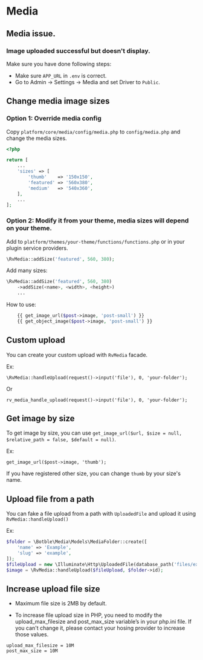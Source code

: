 # Media

## Media issue.

### Image uploaded successful but doesn't display.

Make sure you have done following steps:

- Make sure `APP_URL` in `.env` is correct.
- Go to Admin -> Settings -> Media and set Driver to `Public`.

## Change media image sizes

### Option 1: Override media config
Copy `platform/core/media/config/media.php` to `config/media.php` and change the media sizes.

```php
<?php

return [
    ...
    'sizes' => [
        'thumb'    => '150x150',
        'featured' => '560x380',
        'medium'   => '540x360',
    ],
    ...
];

```

### Option 2: Modify it from your theme, media sizes will depend on your theme.
Add to `platform/themes/your-theme/functions/functions.php` or in your plugin service providers.

```php
\RvMedia::addSize('featured', 560, 380);
```

Add many sizes:
```php
\RvMedia::addSize('featured', 560, 380)
    ->addSize(<name>, <width>, <height>)
    ...
```

How to use:

```php
    {{ get_image_url($post->image, 'post-small') }}
    {{ get_object_image($post->image, 'post-small') }}
```

## Custom upload

You can create your custom upload with `RvMedia` facade.

Ex:

```
\RvMedia::handleUpload(request()->input('file'), 0, 'your-folder');
```

Or

```
rv_media_handle_upload(request()->input('file'), 0, 'your-folder');
```

## Get image by size

To get image by size, you can use `get_image_url($url, $size = null, $relative_path = false, $default = null)`.

Ex:

```
get_image_url($post->image, 'thumb');
```

If you have registered other size, you can change `thumb` by your size's name.

## Upload file from a path

You can fake a file upload from a path with `UploadedFile` and upload it using `RvMedia::handleUpload()`

Ex:
```php
$folder = \Botble\Media\Models\MediaFolder::create([
    'name' => 'Example',
    'slug' => 'example',
]);
$fileUpload = new \Illuminate\Http\UploadedFile(database_path('files/example.png'), 'example.png', 'image/png', null, true);
$image = \RvMedia::handleUpload($fileUpload, $folder->id);
```

## Increase upload file size
- Maximum file size is 2MB by default.

- To increase file upload size in PHP, you need to modify the upload_max_filesize and post_max_size variable’s in your php.ini file.
If you can't change it, please contact your hosing provider to increase those values.

```
upload_max_filesize = 10M
post_max_size = 10M
```